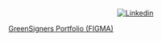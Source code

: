 ##

<br/>
<p align="center">
<a href="https://www.linkedin.com/in/albafdezgomez2000/" target="_blank" rel="noreferrer noopener"><img alt="Linkedin" title="Alba Fernández Gómez Linkedin" src="https://img.shields.io/badge/LinkedIn-0077B5?style=for-the-badge&logo=linkedin&logoColor=white"></a>
</p>

<p>
<a href="https://www.figma.com/file/aFw6gGeeQ13hGiDSQnEupS/GreenSign?type=design&node-id=0%3A1&mode=design&t=clLa8VLNqSfKkbN6-1" target="_blank" rel="noreferrer noopener"> GreenSigners Portfolio (FIGMA)</a>  
</p>
